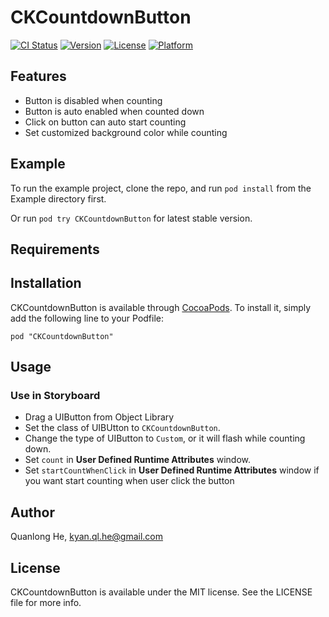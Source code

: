 # CKCountdownButton

[![CI Status](http://img.shields.io/travis/cybertk/CKCountdownButton.svg?style=flat)](https://travis-ci.org/cybertk/CKCountdownButton)
[![Version](https://img.shields.io/cocoapods/v/CKCountdownButton.svg?style=flat)](http://cocoadocs.org/docsets/CKCountdownButton)
[![License](https://img.shields.io/cocoapods/l/CKCountdownButton.svg?style=flat)](http://cocoadocs.org/docsets/CKCountdownButton)
[![Platform](https://img.shields.io/cocoapods/p/CKCountdownButton.svg?style=flat)](http://cocoadocs.org/docsets/CKCountdownButton)

## Features

* Button is disabled when counting
* Button is auto enabled when counted down
* Click on button can auto start counting
* Set customized background color while counting

## Example

To run the example project, clone the repo, and run `pod install` from the Example directory first.

Or run `pod try CKCountdownButton` for latest stable version.


## Requirements

## Installation

CKCountdownButton is available through [CocoaPods](http://cocoapods.org). To install
it, simply add the following line to your Podfile:

    pod "CKCountdownButton"

## Usage

### Use in Storyboard

- Drag a UIButton from Object Library
- Set the class of UIBUtton to `CKCountdownButton`. 
- Change the type of UIButton to `Custom`, or it will flash while counting down.
- Set `count` in **User Defined Runtime Attributes** window.
- Set `startCountWhenClick` in **User Defined Runtime Attributes** window if you want start counting when user click the button
 
## Author

Quanlong He, kyan.ql.he@gmail.com

## License

CKCountdownButton is available under the MIT license. See the LICENSE file for more info.
